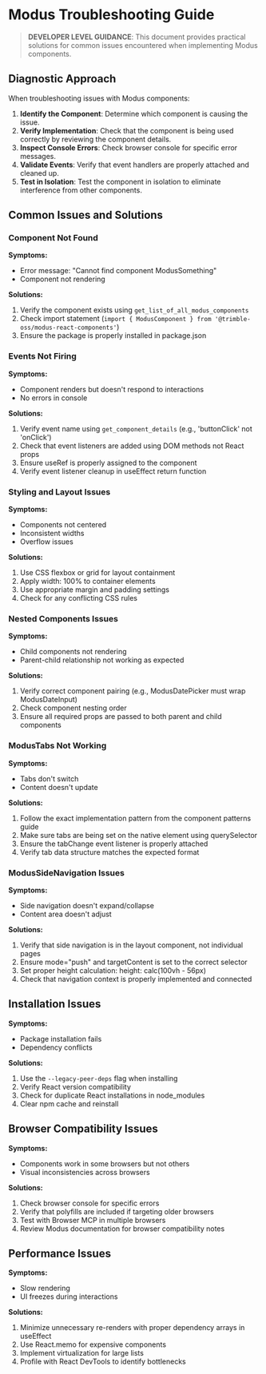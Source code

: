 # Modus Troubleshooting Guide

> **DEVELOPER LEVEL GUIDANCE**: This document provides practical solutions for common issues encountered when implementing Modus components.

## Diagnostic Approach

When troubleshooting issues with Modus components:

1. **Identify the Component**: Determine which component is causing the issue.
2. **Verify Implementation**: Check that the component is being used correctly by reviewing the component details.
3. **Inspect Console Errors**: Check browser console for specific error messages.
4. **Validate Events**: Verify that event handlers are properly attached and cleaned up.
5. **Test in Isolation**: Test the component in isolation to eliminate interference from other components.

## Common Issues and Solutions

### Component Not Found

**Symptoms:**
- Error message: "Cannot find component ModusSomething"
- Component not rendering

**Solutions:**
1. Verify the component exists using `get_list_of_all_modus_components`
2. Check import statement (`import { ModusComponent } from '@trimble-oss/modus-react-components'`)
3. Ensure the package is properly installed in package.json

### Events Not Firing

**Symptoms:**
- Component renders but doesn't respond to interactions
- No errors in console

**Solutions:**
1. Verify event name using `get_component_details` (e.g., 'buttonClick' not 'onClick')
2. Check that event listeners are added using DOM methods not React props
3. Ensure useRef is properly assigned to the component
4. Verify event listener cleanup in useEffect return function

### Styling and Layout Issues

**Symptoms:**
- Components not centered
- Inconsistent widths
- Overflow issues

**Solutions:**
1. Use CSS flexbox or grid for layout containment
2. Apply width: 100% to container elements
3. Use appropriate margin and padding settings
4. Check for any conflicting CSS rules

### Nested Components Issues

**Symptoms:**
- Child components not rendering
- Parent-child relationship not working as expected

**Solutions:**
1. Verify correct component pairing (e.g., ModusDatePicker must wrap ModusDateInput)
2. Check component nesting order
3. Ensure all required props are passed to both parent and child components

### ModusTabs Not Working

**Symptoms:**
- Tabs don't switch
- Content doesn't update

**Solutions:**
1. Follow the exact implementation pattern from the component patterns guide
2. Make sure tabs are being set on the native element using querySelector
3. Ensure the tabChange event listener is properly attached
4. Verify tab data structure matches the expected format

### ModusSideNavigation Issues

**Symptoms:**
- Side navigation doesn't expand/collapse
- Content area doesn't adjust

**Solutions:**
1. Verify that side navigation is in the layout component, not individual pages
2. Ensure mode="push" and targetContent is set to the correct selector
3. Set proper height calculation: height: calc(100vh - 56px)
4. Check that navigation context is properly implemented and connected

## Installation Issues

**Symptoms:**
- Package installation fails
- Dependency conflicts

**Solutions:**
1. Use the `--legacy-peer-deps` flag when installing
2. Verify React version compatibility
3. Check for duplicate React installations in node_modules
4. Clear npm cache and reinstall

## Browser Compatibility Issues

**Symptoms:**
- Components work in some browsers but not others
- Visual inconsistencies across browsers

**Solutions:**
1. Check browser console for specific errors
2. Verify that polyfills are included if targeting older browsers
3. Test with Browser MCP in multiple browsers
4. Review Modus documentation for browser compatibility notes

## Performance Issues

**Symptoms:**
- Slow rendering
- UI freezes during interactions

**Solutions:**
1. Minimize unnecessary re-renders with proper dependency arrays in useEffect
2. Use React.memo for expensive components
3. Implement virtualization for large lists
4. Profile with React DevTools to identify bottlenecks

